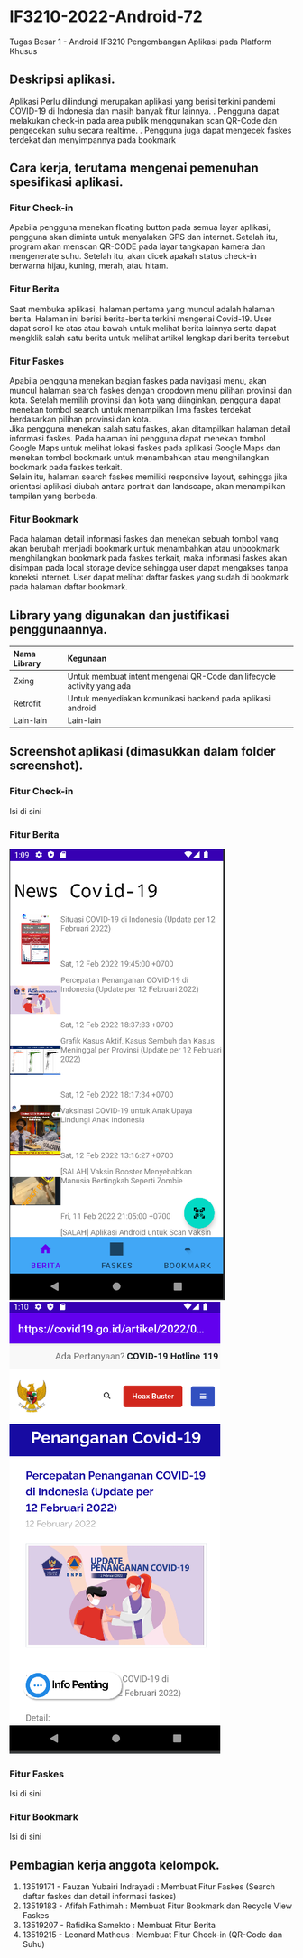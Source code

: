 # IF3210-2022-Android-72

Tugas Besar 1 - Android
IF3210 Pengembangan Aplikasi pada Platform Khusus

## Deskripsi aplikasi.
Aplikasi Perlu dilindungi merupakan aplikasi yang berisi terkini pandemi COVID-19 di Indonesia dan masih banyak fitur lainnya. . Pengguna dapat melakukan check-in pada area publik menggunakan scan QR-Code dan pengecekan suhu secara realtime. . Pengguna juga dapat mengecek faskes terdekat dan menyimpannya pada bookmark
## Cara kerja, terutama mengenai pemenuhan spesifikasi aplikasi.
### Fitur Check-in
Apabila pengguna menekan floating button pada semua layar aplikasi, pengguna akan diminta untuk menyalakan GPS dan internet. Setelah itu, program akan menscan QR-CODE pada layar tangkapan kamera dan mengenerate suhu. Setelah itu, akan dicek apakah status check-in berwarna hijau, kuning, merah, atau hitam.
### Fitur Berita
Saat membuka aplikasi, halaman pertama yang muncul adalah halaman berita. Halaman ini berisi berita-berita terkini mengenai Covid-19. User dapat scroll ke atas atau bawah untuk melihat berita lainnya serta dapat mengklik salah satu berita untuk melihat artikel lengkap dari berita tersebut
### Fitur Faskes
Apabila pengguna menekan bagian faskes pada navigasi menu, akan muncul halaman search faskes dengan dropdown menu pilihan provinsi dan kota. Setelah memilih provinsi dan kota yang diinginkan, pengguna dapat menekan tombol search untuk menampilkan lima faskes terdekat berdasarkan pilihan provinsi dan kota. </br>
Jika pengguna menekan salah satu faskes, akan ditampilkan halaman detail informasi faskes. Pada halaman ini pengguna dapat menekan tombol Google Maps untuk melihat lokasi faskes pada aplikasi Google Maps dan menekan tombol bookmark untuk menambahkan atau menghilangkan bookmark pada faskes terkait. </br>
Selain itu, halaman search faskes memiliki responsive layout, sehingga jika orientasi aplikasi diubah antara portrait dan landscape, akan menampilkan tampilan yang berbeda.
### Fitur Bookmark
Pada halaman detail informasi faskes dan menekan sebuah tombol yang akan berubah menjadi bookmark untuk menambahkan atau unbookmark menghilangkan bookmark pada faskes terkait, maka informasi faskes akan disimpan pada local storage device sehingga user dapat mengakses tanpa koneksi internet. User dapat melihat daftar faskes yang sudah di bookmark pada halaman daftar bookmark.
## Library yang digunakan dan justifikasi penggunaannya.
| Nama Library | Kegunaan
| :--   | :------ |
| Zxing | Untuk membuat intent mengenai QR-Code dan lifecycle activity yang ada |
| Retrofit | Untuk menyediakan komunikasi backend pada aplikasi android |
| Lain-lain | Lain-lain
## Screenshot aplikasi (dimasukkan dalam folder screenshot).
### Fitur Check-in
Isi di sini <Leonard>
### Fitur Berita
![Halaman Berita](./assets/md-berita.png)
![Halaman Web Berita](./assets/md-beritaWeb.png)
### Fitur Faskes
Isi di sini <Fauzan>
### Fitur Bookmark
Isi di sini <Afifah>
## Pembagian kerja anggota kelompok.
1. 13519171 - Fauzan Yubairi Indrayadi : Membuat Fitur Faskes (Search daftar faskes dan detail informasi faskes)
2. 13519183 - Afifah Fathimah : Membuat Fitur Bookmark dan Recycle View Faskes
3. 13519207 - Rafidika Samekto : Membuat Fitur Berita
4. 13519215 - Leonard Matheus : Membuat Fitur Check-in (QR-Code dan Suhu)
